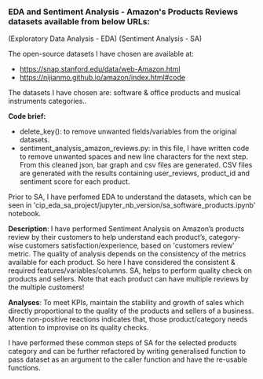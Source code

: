 ### EDA and Sentiment Analysis - Amazon's Products Reviews datasets available from below URLs:
(Exploratory Data Analysis - EDA)
(Sentiment Analysis - SA)

The open-source datasets I have chosen are available at:
* https://snap.stanford.edu/data/web-Amazon.html
* https://nijianmo.github.io/amazon/index.html#code

The datasets I have chosen are: software & office products and musical instruments categories..

**Code brief:**
* delete_key(): to remove unwanted fields/variables from the original datasets.
* sentiment_analysis_amazon_reviews.py: in this file, I have written code to remove unwanted spaces and new line characters for the next step. From this cleaned json, bar graph and csv files are generated. CSV files are generated with the results containing user_reviews, product_id and sentiment score for each product.

Prior to SA, I have perfomed EDA to understand the datasets, which can be seen in 'cip_eda_sa_project/jupyter_nb_version/sa_software_products.ipynb' notebook.

**Description**: I have performed Sentiment Analysis on Amazon’s products review by their customers to help understand each product’s, category-wise customers satisfaction/experience, based on 'customers review' metric. The quality of analysis depends on the consistency of the metrics available for each product. So here I have considered the consistent & required features/variables/columns. SA, helps to perform quality check on products and sellers. Note that each product can have multiple reviews by the multiple customers!

**Analyses**: To meet KPIs, maintain the stability and growth of sales which directly proportional to the quality of the products and sellers of a business. More non-positive reactions indicates that, those product/category needs attention to improvise on its quality checks.

I have performed these common steps of SA for the selected products category and can be further refactored by writing generalised function to pass dataset as an argument to the caller function and have the re-usable functions.
